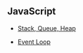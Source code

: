 ## JavaScript
- [Stack, Queue, Heap](https://github.com/threehHong/Javascript/blob/main/event%20loop/stack%2C%20queue%2C%20heap.md)

- [Event Loop](https://github.com/threehHong/Javascript/blob/main/event%20loop/event%20loop.md)
